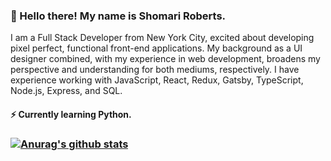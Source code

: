 ### :wave: Hello there! My name is Shomari Roberts.
I am a Full Stack Developer from New York City, excited about developing pixel perfect, functional front-end applications. My background as a UI designer combined, with my experience in web development, broadens my perspective and understanding for both mediums, respectively. I have experience working with JavaScript, React, Redux, Gatsby, TypeScript, Node.js, Express, and SQL.

#### ⚡ Currently learning Python.



### [![Anurag's github stats](https://github-readme-stats.vercel.app/api?username=slroberts)](https://github.com/anuraghazra/github-readme-stats)

<!--
**slroberts/slroberts** is a ✨ _special_ ✨ repository because its `README.md` (this file) appears on your GitHub profile.

Here are some ideas to get you started:

- 🔭 I’m currently working on ...
- 🌱 I’m currently learning ...
- 👯 I’m looking to collaborate on ...
- 🤔 I’m looking for help with ...
- 💬 Ask me about ...
- 📫 How to reach me: ...
- 😄 Pronouns: ...
- ⚡ Fun fact: ...
-->
